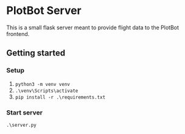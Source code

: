 # PlotBot Server

This is a small flask server meant to provide flight data to the PlotBot frontend.

## Getting started

### Setup

1) `python3 -m venv venv`  
2) `.\venv\Scripts\activate`  
3) `pip install -r .\requirements.txt`

### Start server

`.\server.py`
